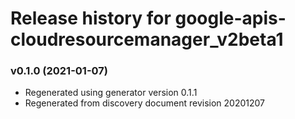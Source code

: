 # Release history for google-apis-cloudresourcemanager_v2beta1

### v0.1.0 (2021-01-07)

* Regenerated using generator version 0.1.1
* Regenerated from discovery document revision 20201207

